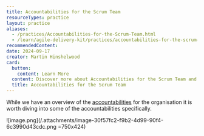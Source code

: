 ```yaml
---
title: Accountabilities for the Scrum Team
resourceTypes: practice
layout: practice
aliases:
  - /practices/Accountabilities-for-the-Scrum-Team.html
  - /learn/agile-delivery-kit/practices/accountabilities-for-the-scrum-team
recommendedContent:
date: 2024-09-17
creator: Martin Hinshelwood
card:
  button:
    content: Learn More
  content: Discover more about Accountabilities for the Scrum Team and how it can help you in your Agile journey!
  title: Accountabilities for the Scrum Team
---
```


While we have an overview of the [accountabilities](/Project-Management/Agile-Ways-of-Working/Core-Practices/Accountabilities) for the organisation it is worth diving into some of the accountabilities specifically.

![image.png](/.attachments/image-30f57fc2-f9b2-4d99-90f4-6c3990d43cdc.png =750x424)
